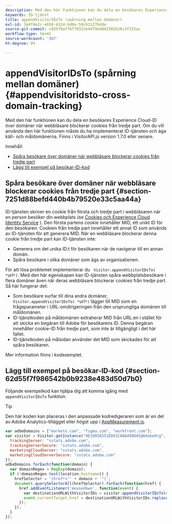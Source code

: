 ```yaml
---
description: Med den här funktionen kan du dela en besökares Experience Cloud-ID över domäner när webbläsare blockerar cookies från tredje part. Om du vill använda den här funktionen måste du ha implementerat ID-tjänsten och äga käll- och måldomänerna. Finns i VisitorAPI.js version 1.7.0 eller senare.
keywords: ID-tjänst
title: appendVisitorIDsTo (spårning mellan domäner)
exl-id: 3e4f4e2c-e658-4124-bd0e-59c63127bdde
source-git-commit: c035f0af76f70322e4d79ed842502b26c3f155ac
workflow-type: tm+mt
source-wordcount: '367'
ht-degree: 0%

---
```


# appendVisitorIDsTo (spårning mellan domäner){#appendvisitoridsto-cross-domain-tracking}

Med den här funktionen kan du dela en besökares Experience Cloud-ID över domäner när webbläsare blockerar cookies från tredje part. Om du vill använda den här funktionen måste du ha implementerat ID-tjänsten och äga käll- och måldomänerna. Finns i VisitorAPI.js version 1.7.0 eller senare.

Innehåll:

<ul class="simplelist"> 
 <li> <a href="../../library/get-set/appendvisitorid.md#section-7251d88befd440b4b79520e33c5aa44a" format="dita" scope="local"> Spåra besökare över domäner när webbläsare blockerar cookies från tredje part </a> </li> 
 <li> <a href="../../library/get-set/appendvisitorid.md#section-62d55f7f986542b0b9238e483d50d7b0" format="dita" scope="local"> Lägg till exempel på besökar-ID-kod </a> </li> 
 </a> </li> 
</ul>

<!-- <li> <a href="../../library/get-set/appendvisitorid.md#section-168e313df6054af0a7e27b9fa0d69640" format="dita" scope="local"> Dynamic Tag Management (DTM) and SDK Support -->

## Spåra besökare över domäner när webbläsare blockerar cookies från tredje part {#section-7251d88befd440b4b79520e33c5aa44a}

ID-tjänsten skriver en cookie från första och tredje part i webbläsaren när en person besöker din webbplats (se [Cookies och Experience Cloud Identity Service](../../introduction/cookies.md) ). Den första partens cookie innehåller MID, ett unikt ID för den besökaren. Cookien från tredje part innehåller ett annat ID som används av ID-tjänsten för att generera MID. När en webbläsare blockerar denna cookie från tredje part kan ID-tjänsten inte:

* Generera om det unika ID:t för besökaren när de navigerar till en annan domän.
* Spåra besökare i olika domäner som ägs av organisationen.

För att lösa problemet implementerar du ` Visitor.appendVisitorIDsTo( *`url`*)`. Med den här egenskapen kan ID-tjänsten spåra webbplatsbesökare i flera domäner även när deras webbläsare blockerar cookies från tredje part. Så här fungerar det:

* Som besökare surfar till dina andra domäner, ` Visitor.appendVisitorIDsTo( *`url`*)` lägger till MID som en frågeparameter i URL-omdirigeringen från den ursprungliga domänen till måldomänen.
* ID-tjänstkoden på måldomänen extraherar MID från URL:en i stället för att skicka en begäran till Adobe för besökarens ID. Denna begäran innehåller cookie-ID från tredje part, som inte är tillgängligt i det här fallet.
* ID-tjänstkoden på målsidan använder det MID som skickades för att spåra besökaren.

Mer information finns i kodexemplet.

## Lägg till exempel på besökar-ID-kod {#section-62d55f7f986542b0b9238e483d50d7b0}

Följande exempelkod kan hjälpa dig att komma igång med `appendVisitorIDsTo` funktion:

>[!TIP]
>
>Den här koden kan placeras i den anpassade kodredigeraren som är en del av Adobe Analytics-tillägget eller högst upp i [AppMeasurement.js](https://experienceleague.adobe.com/docs/analytics/implementation/js/overview.html).

```js
var adbeDomains = ["marketo.com", "figma.com", "workfront.com"];
var visitor = Visitor.getInstance("9E1005A551ED61CA0A490D45@AdobeOrg", {
  trackingServer: "sstats.adobe.com",
  trackingServerSecure: "sstats.adobe.com",
  marketingCloudServer: "sstats.adobe.com",
  marketingCloudServerSecure: "sstats.adobe.com"
});
adbeDomains.forEach(function(domain) {
  var domainRegex = RegExp(domain);
  if (!domainRegex.test(location.hostname)) {
    hrefSelector = '[href*="' + domain + '"]';
    document.querySelectorAll(hrefSelector).forEach(function(href) {
      href.addEventListener('mousedown', function(event) {
        var destinationURLWithVisitorIDs = visitor.appendVisitorIDsTo(event.currentTarget.href)
        event.currentTarget.href = destinationURLWithVisitorIDs.replace(/MCAID%3D.*%7CMCORGID/, 'MCAID%3D%7CMCORGID');
      });
    });
  }
});
```

<!-- >[!IMPORTANT]
>
>In order for the values passed in the URL via appendVisitorsIDsTo to be picked up, the [ovewriteCrossDomainMCIDAndAID](../function-vars/overwrite-visitor-id.md) variable must be set to true.

The following example can help you get started with ` Visitor.appendVisitorIDsTo( *`url`*)`. When implemented properly, your JavaScript code could look similar to the following example.

```js
//Code on Domain A 
var destinationURL = "www.destination.com"; 
 
//Call the ID service 
var visitor = Visitor.getInstance(...); 
 
//Append visitor IDs to the destination URL 
var destinationURLWithVisitorIDs = visitor.appendVisitorIDsTo(destinationURL); 
     //Result of appendVisitorIDsTo includes destination URL, Experience Cloud ID (MCMID), and Analytics ID (MCAID) 
     "www.destination.com?adobe_mc=MCMID=1234|MCAID=5678"
//Redirect to the destination
``` -->

<!-- ## Dynamic Tag Management (DTM) and SDK Support {#section-168e313df6054af0a7e27b9fa0d69640}

<table id="table_6E7152B4FD2B4C4D8C9477C68204C4FF"> 
 <thead> 
  <tr> 
   <th colname="col1" class="entry"> Support for </th> 
   <th colname="col2" class="entry"> See </th> 
  </tr> 
 </thead>
 <tbody> 
  <tr> 
   <td colname="col1"> <p> <b>DTM</b> </p> </td> 
   <td colname="col2"> <p> <a href="https://helpx.adobe.com/dtm/kb/how-to-set-marketing-cloud-id-service-helper-function-in-adobe-d.html" format="https" scope="external"> Set the appendVisitorIDTo Function in DTM </a> </p> </td> 
  </tr> 
  <tr> 
   <td colname="col1"> <p> <b>SDK</b> </p> </td> 
   <td colname="col2"> 
    <ul id="ul_9D7933FF68EE4C71BAE999B3747F8398"> 
     <li id="li_9036C76AAECC4E639C23020C0C9F2AF8"> <a href="https://experienceleague.adobe.com/docs/mobile-services/android/experience-cloud-android/mc-methods.html" format="https" scope="external"> Android ID Service Methods </a> </li> 
     <li id="li_E49D357905584674BFDFE348345B3849"> <a href="https://experienceleague.adobe.com/docs/mobile-services/ios/exp-cloud-ios/mc-methods.html" format="https" scope="external"> iOS ID Service Methods </a> </li> 
    </ul> </td> 
  </tr> 
 </tbody> 
</table> -->
